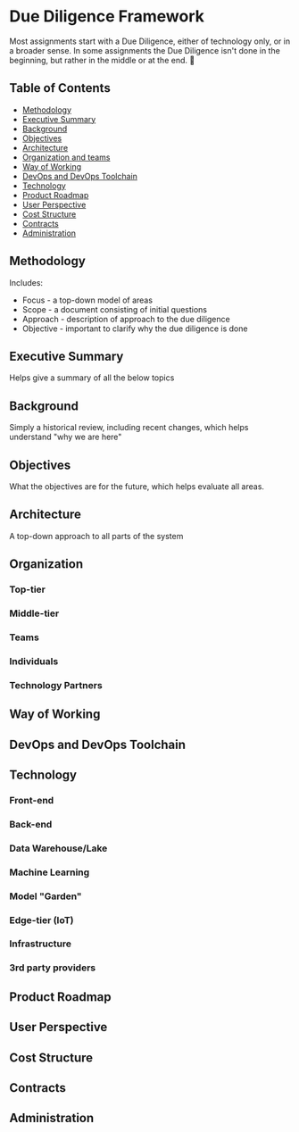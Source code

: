 # Due Diligence Framework

Most assignments start with a Due Diligence, either of technology only, or in a broader sense. In some assignments the Due Diligence isn't done in the beginning, but rather in the middle or at the end. :rocket:

## Table of Contents
- [Methodology](#methodology)
- [Executive Summary](#executive-summary)
- [Background](#background)
- [Objectives](#objectives)
- [Architecture](#architecture)
- [Organization and teams](#organization)
- [Way of Working](#way-of-working)
- [DevOps and DevOps Toolchain](#devops-and-devops-toolchain)
- [Technology](#technology)
- [Product Roadmap](#product-roadmap)
- [User Perspective](#user-perspective)
- [Cost Structure](#cost-structure)
- [Contracts](#contracts)
- [Administration](#administration)

## Methodology 

Includes: 
- Focus - a top-down model of areas 
- Scope - a document consisting of initial questions 
- Approach - description of approach to the due diligence 
- Objective - important to clarify why the due diligence is done 

## Executive Summary 

Helps give a summary of all the below topics  

## Background 

Simply a historical review, including recent changes, which helps understand "why we are here"  

## Objectives 

What the objectives are for the future, which helps evaluate all areas.  

## Architecture 

A top-down approach to all parts of the system 

## Organization  

### Top-tier 

### Middle-tier

### Teams 

### Individuals

### Technology Partners 

## Way of Working 

## DevOps and DevOps Toolchain

## Technology 

### Front-end 

### Back-end 

### Data Warehouse/Lake 

### Machine Learning 

### Model "Garden"

### Edge-tier (IoT) 

### Infrastructure

### 3rd party providers 

## Product Roadmap 

## User Perspective 

## Cost Structure 

## Contracts 

## Administration

